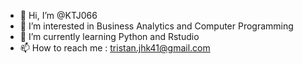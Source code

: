 - 👋 Hi, I’m @KTJ066
- 👀 I’m interested in Business Analytics and Computer Programming
- 🌱 I’m currently learning Python and Rstudio
- 📫 How to reach me : tristan.jhk41@gmail.com

<!---
KTJ066/KTJ066 is a ✨ special ✨ repository because its `README.md` (this file) appears on your GitHub profile.
You can click the Preview link to take a look at your changes.
--->
